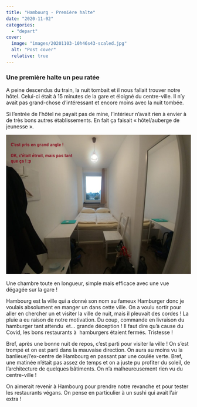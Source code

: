```yaml
---
title: "Hambourg - Première halte"
date: "2020-11-02"
categories: 
  - "depart"
cover:
  image: "images/20201103-10h46s43-scaled.jpg"
  alt: "Post cover"
  relative: true
---
```


### Une première halte un peu ratée

A peine descendus du train, la nuit tombait et il nous fallait trouver notre hôtel. Celui-ci était à 15 minutes de la gare et éloigné du centre-ville. Il n’y avait pas grand-chose d’intéressant et encore moins avec la nuit tombée.

Si l’entrée de l’hôtel ne payait pas de mine, l’intérieur n’avait rien à envier à de très bons autres établissements. En fait ça faisait « hôtel/auberge de jeunesse ».

![](images/Photo1-1024x768.jpg)

Une chambre toute en longueur, simple mais efficace avec une vue dégagée sur la gare !

Hambourg est la ville qui a donné son nom au fameux Hamburger donc je voulais absolument en manger un dans cette ville. On a voulu sortir pour aller en chercher un et visiter la ville de nuit, mais il pleuvait des cordes ! La pluie a eu raison de notre motivation. Du coup, commande en livraison du hamburger tant attendu  et... grande déception ! Il faut dire qu’à cause du Covid, les bons restaurants à  hamburgers étaient fermés. Tristesse !

Bref, après une bonne nuit de repos, c’est parti pour visiter la ville ! On s’est trompé et on est parti dans la mauvaise direction. On aura au moins vu la banlieue/l’ex-centre de Hambourg en passant par une coulée verte. Bref, une matinée n’était pas assez de temps et on a juste pu profiter du soleil, de l’architecture de quelques bâtiments. On n’a malheureusement rien vu du centre-ville !

On aimerait revenir à Hambourg pour prendre notre revanche et pour tester les restaurants végans. On pense en particulier à un sushi qui avait l’air extra !
